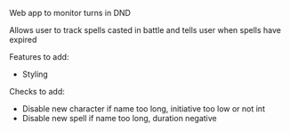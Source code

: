 Web app to monitor turns in DND

Allows user to track spells casted in battle and tells user when spells have expired

Features to add:
- Styling

Checks to add:
- Disable new character if name too long, initiative too low or not int
- Disable new spell if name too long, duration negative